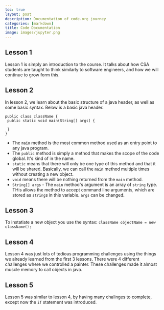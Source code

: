 ```yaml
---
toc: true
layout: post
description: Documentation of code.org journey
categories: [markdown]
title: Code Documentation
image: images/jupyter.png
---
```


## Lesson 1
Lesson 1 is simply an introduction to the course. It talks about how CSA students are taught to think similarly to software engineers, and how we will continue to grow form this.

## Lesson 2
 In lesson 2, we learn about the basic structure of a java header, as well as some basic syntax. Below is a basic java header.
 ```
public class className {
  public static void main(String[] args) {
  
  }
}
 ```
 
 - The ```main``` method is the most common method used as an entry point to any java program. 
 - The ```public``` method is simply a method that makes the scope of the code global. It's kind of in the name.
 - ```static``` means that there will only be one type of this method and that it will be shared. Basically, we can call the ```main``` method multiple times without creating a new object.
 - ```void``` means there will be nothing returned from the ```main``` method.
 - ```String[] args``` - The ```main``` method's argument is an array of ```string``` type. THis allows the method to accept command line arguments, which are stored as ```string```s in this variable. ```args``` can be changed.

## Lesson 3
To instatiate a new object you use the syntax: ```className objectName = new className();```

## Lesson 4
Lesson 4 was just lots of tedious programming challenges using the things we already learned from the first 3 lessons. There were 4 different challenges where we controlled a painter. These challenges made it almost muscle memory to call objects in java.

## Lesson 5
Lesson 5 was similar to lesson 4, by having many challnges to complete, except now the ```if``` statement was introduced. 
